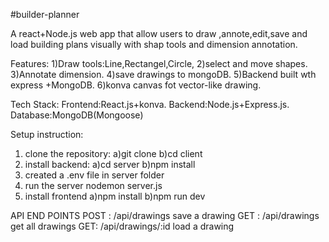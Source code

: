 #builder-planner

A react+Node.js web app that allow users to draw ,annote,edit,save and load building plans visually with shap tools and dimension annotation.

Features:
1)Draw tools:Line,Rectangel,Circle,
2)select and move shapes.
3)Annotate dimension.
4)save drawings to mongoDB.
5)Backend built wth express +MongoDB. 6)konva canvas fot vector-like drawing.

Tech Stack:
Frontend:React.js+konva. 
Backend:Node.js+Express.js. 
Database:MongoDB(Mongoose)


Setup instruction:
1. clone the repository: a)git clone b)cd client
2. install backend: a)cd server b)npm install
3. created a .env file in server folder
4. run the server nodemon server.js
5. install frontend a)npm install b)npm run dev
   
API END POINTS
POST : /api/drawings save a drawing
GET : /api/drawings get all drawings
GET: /api/drawings/:id load a drawing







